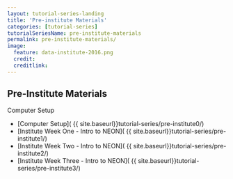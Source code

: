 ```yaml
---
layout: tutorial-series-landing
title: 'Pre-institute Materials'
categories: [tutorial-series]
tutorialSeriesName: pre-institute-materials
permalink: pre-institute-materials/
image:
  feature: data-institute-2016.png
  credit: 
  creditlink: 
---
```

## Pre-Institute Materials

Computer Setup



* [Computer Setup]( {{ site.baseurl}}tutorial-series/pre-institute0/)
* [Institute Week One - Intro to NEON]( {{ site.baseurl}}tutorial-series/pre-institute1/)
* [Institute Week Two - Intro to NEON]( {{ site.baseurl}}tutorial-series/pre-institute2/)
* [Institute Week Three - Intro to NEON]( {{ site.baseurl}}tutorial-series/pre-institute3/)

